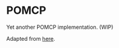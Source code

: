 # POMCP

Yet another POMCP implementation. (WIP)

Adapted from [here](https://github.com/GeorgePik/POMCP/blob/master/pomcp.py).
